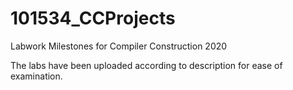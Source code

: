 # 101534_CCProjects
Labwork Milestones for Compiler Construction 2020

The labs have been uploaded according to description for ease of examination.
